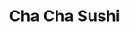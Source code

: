 ---
layout: place
title: "Cha Cha Sushi"
permalink: /california/san-jose/cha-cha-sushi.html
stateAbbr: CA
stateName: California
cityName: San Jose
place_id: ChIJZXPuq0syjoAR8Y9FHnWb86o
photos:
  - name: >-
      places/ChIJZXPuq0syjoAR8Y9FHnWb86o/photos/AeeoHcLpWO_uLuQu9KXAxsjYFAmV0OrTH3V9osZKI2dW8ROMQ6LKQ4zrdAdtF_CcD5kiVe7Iekpg4Z5V17DfX0RxDgSP5V9iSivmlTv196qCr57DRvJcDkzxhCTkoghXFl-9VabXvBYUgQBLQc3-lFAby7KTLyMyzl8cLQPy6-_M4QUMmEphZkPYV0jHPTHXIxz4-cLHjt0DwbGpdHSFmhby7X9Vvq9KCerLQQ2y3TBERSYeihgcoqW1wUYvEKSLtY_oVmjxwuPLvSlBF7PCQsWw1QnfIgpsOLGFZxyxWw2job6lLpk0B0FwGW3y7PzU1JI0VpSmCYgcGdUTSUZH72AUqzhDoEd2DUjRCct94mRM24eeotSPBguWmlV1KTwufp9q71V5n_HxsE6yWiByQ6-yXSyoDe2c2IjKHXgCz7GqOBc
    widthPx: 4032
    heightPx: 3024
    authorAttributions:
      - displayName: Carl Foisy
        uri: https://maps.google.com/maps/contrib/105218113004637469282
        photoUri: >-
          https://lh3.googleusercontent.com/a-/ALV-UjXFenDiTL1mPPdYf97ih9lfzrIy2Z93LFtIOUKb1Yds8CgIjmI8=s100-p-k-no-mo
    flagContentUri: >-
      https://www.google.com/local/imagery/report/?cb_client=maps_api_places.places_api&image_key=!1e10!2sCIHM0ogKEICAgIC72ZrpDw&hl=en-US
    googleMapsUri: >-
      https://www.google.com/maps/place//data=!3m4!1e2!3m2!1sCIHM0ogKEICAgIC72ZrpDw!2e10!4m2!3m1!1s0x808e324babee7365:0xaaf39b751e458ff1
  - name: >-
      places/ChIJZXPuq0syjoAR8Y9FHnWb86o/photos/AeeoHcJjHRHgAHrgm3NFknUnmm1zNBlXlnXxRJIUh3vdwU8dFwMdOER5Wdv-1QfPRAB3AXHcRa1xcj_vOIr1jUdfvDm_DAb-NfgLVZ3t5FGJ5agdttPm0sLu02UtmZPNa9mAWu2eT19mor9WWKqOEJsFAhpcNkzOOKcEF9GT3aNj-qeyjBcFBF7xx8_jCTDi471oB7I7bBp2HzGzBKfRq1aNpqHTDbOmvF-FC7ad5ubxXOHT9I02eV8yr-ZTM2nZoi5EmQjiZ54C3fOTvKo0I8vMjANYtNwq6blyVaJut8kpHh-7HRmUtTslR8QD56e-JLZy2itNgCSJsnKbNzATGGyI7nRFz92tVCsAYmRc8wQtLDRSkp-m6d8mFg99Sm5GggHKKp7lbBF2HV_YMxPFqrhDHQNg9DnCaYQYteiHCCIqzrARFF8
    widthPx: 4800
    heightPx: 3600
    authorAttributions:
      - displayName: Jesse Crews
        uri: https://maps.google.com/maps/contrib/114501850153869754132
        photoUri: >-
          https://lh3.googleusercontent.com/a/ACg8ocIz-q4LdBRpXy_7jGzOEt5J2useQyB7Rm8ggOEFTumJSORJag=s100-p-k-no-mo
    flagContentUri: >-
      https://www.google.com/local/imagery/report/?cb_client=maps_api_places.places_api&image_key=!1e10!2sCIHM0ogKEICAgICTlaiQ-QE&hl=en-US
    googleMapsUri: >-
      https://www.google.com/maps/place//data=!3m4!1e2!3m2!1sCIHM0ogKEICAgICTlaiQ-QE!2e10!4m2!3m1!1s0x808e324babee7365:0xaaf39b751e458ff1
  - name: >-
      places/ChIJZXPuq0syjoAR8Y9FHnWb86o/photos/AeeoHcLdPmzCm1nDpPoSTmH_vQhCbg0fVDCy8u33CEAv56vcuRxmEhA_19fqItoS61mhcZOHa7lkm_fumMVoKEGrQ27mTz73j5WCslEbdYrelQJpuPCjlckkH8vwhGlt4_mmU48OKSU8YTl2Wf3ju-DpZL-0Yz3eyYBzc1T7Iva3SQmrqVTf6Yu-aBKN7AyP4EhswVXLTy6WB3Wvbecs7s3Xm8u8wwtihx59qmJ8mdJ_IlT_1IH-n4eitbEGEIiq0pNghHPjW1tYdGbZPxwogud-AByGelmeqLVjkKviI5U1GiVRJ4Kz5moXelhTd-wsu2ZNWri4hME8cru64BggsDhgk00WcmgAABxL37vmpeoB0_XpJKYJcKJO3AMzNMzUiWqE3qMqpYV2ckWJrHpNviuZ-t9PpaiwwWIN5gzSAPvJ91E
    widthPx: 4032
    heightPx: 3024
    authorAttributions:
      - displayName: John Phan
        uri: https://maps.google.com/maps/contrib/115949528414684901717
        photoUri: >-
          https://lh3.googleusercontent.com/a/ACg8ocJAup8NyQTP9UnX-THRFxakRmb8WUkBXjA3rPZEWMxqw2aDamPy=s100-p-k-no-mo
    flagContentUri: >-
      https://www.google.com/local/imagery/report/?cb_client=maps_api_places.places_api&image_key=!1e10!2sCIHM0ogKEICAgID094vDWw&hl=en-US
    googleMapsUri: >-
      https://www.google.com/maps/place//data=!3m4!1e2!3m2!1sCIHM0ogKEICAgID094vDWw!2e10!4m2!3m1!1s0x808e324babee7365:0xaaf39b751e458ff1
  - name: >-
      places/ChIJZXPuq0syjoAR8Y9FHnWb86o/photos/AeeoHcKm2c1WPuggJQ7EtMinZQscMzPGZLkd6I1GtELLM8GC6SLCNyXq9UdIls1T5hnvIFQiKuvj354QCK8T5EJpWmvqYdxMagcnTRzjL3ijjVL_RgaaeTXNtQ5c0vuh50VR7AEL9krwOQmvgZYUcpPOvnSQL4w8hs5FM92194w92oMcdi1GZ1cIZ4zQDVh65qp0QCEk0ielpjAdtWLsk1d2x5TIkmrrI87g7vbQsn5l32trOU3qmR3JNiewferdBH-SplC4GSacP-FywbqIStsiIr_klfZBdu7FyHG4Vm-NzjjoaLq7dTlhSsnQkjGCd0PYRs--v4gKyS_PJMToSVEVXs7mcUAQj7SD03tvVF9BvOahOdmNZ_o8FDm2uPZFkD7o2wsWo_se_u7sXDrPxIfIgHr7JqGvwJGFW_tZB14evuHBiA
    widthPx: 4000
    heightPx: 3000
    authorAttributions:
      - displayName: Maverick Sy
        uri: https://maps.google.com/maps/contrib/104023130146964198438
        photoUri: >-
          https://lh3.googleusercontent.com/a-/ALV-UjUR3mfvW2gn0P3p3ufCDZcDa2ksIUf_DwAKYc0APMvypSv2Nmrj=s100-p-k-no-mo
    flagContentUri: >-
      https://www.google.com/local/imagery/report/?cb_client=maps_api_places.places_api&image_key=!1e10!2sCIHM0ogKEICAgIDf046haw&hl=en-US
    googleMapsUri: >-
      https://www.google.com/maps/place//data=!3m4!1e2!3m2!1sCIHM0ogKEICAgIDf046haw!2e10!4m2!3m1!1s0x808e324babee7365:0xaaf39b751e458ff1
  - name: >-
      places/ChIJZXPuq0syjoAR8Y9FHnWb86o/photos/AeeoHcLMhte_2ppB_R3kVAg7xRrbfPnUAx7VwNr8lhygDx2jDMho_cLUf_IeYMjki5hlyH1FIRECK5kZG0H9T5dxhONsqo5LS4D0dYZAJBij-kpbauzm4tTaejashaueR3uhiCeiWIU_en3bjsqZGYG7dUkfUbPCDHmfuFbtDD0cyXIb2OU7d2yzrnKXSdW5Dz-g13XWj_AozRLFKGC640p0lcvsQnmELFfjBFUoJ3DyK2jwFn6gMpADkjw3nvJd_p_IrjYn1B0PcM3vvL29KIOw_yMhzx5BLnDscRrGAmCj6U5A3Q
    widthPx: 3600
    heightPx: 4800
    authorAttributions:
      - displayName: Cha Cha Sushi
        uri: https://maps.google.com/maps/contrib/115088314052702709072
        photoUri: >-
          https://lh3.googleusercontent.com/a/ACg8ocJqAsQHPkPPSTJ7EUNqzH_XIpLI0fyEZEvKoEfiKURvc6Wk1Q=s100-p-k-no-mo
    flagContentUri: >-
      https://www.google.com/local/imagery/report/?cb_client=maps_api_places.places_api&image_key=!1e10!2sAF1QipPsVEuDEZVQxVZ1nHHYqwudhO2G7DZo8J1tTetv&hl=en-US
    googleMapsUri: >-
      https://www.google.com/maps/place//data=!3m4!1e2!3m2!1sAF1QipPsVEuDEZVQxVZ1nHHYqwudhO2G7DZo8J1tTetv!2e10!4m2!3m1!1s0x808e324babee7365:0xaaf39b751e458ff1
  - name: >-
      places/ChIJZXPuq0syjoAR8Y9FHnWb86o/photos/AeeoHcIZwUkrV1fzL825KvAHsIhdjlgNqcBxxTkQrXnhin-PmkTXhMxc3suUvM08gnK1-p4XylJdhcmOndXzBJ0lXTbIB4nP_UZnk6Mk2KxEGbtU1ZsX7ljFwDbm8aIfD_wD3SpvYmw9QQ0l4ttYLE5q08ev87bpbZdIEQXYkaKHgSMc58KWce7Yp8WbFojWeLEXyBHjMcv6DWCewC8sjywgfmMS4IKUalL80JUziEki8KnNMvaumrEIEhzPZRWP0vJVkOjvgCYIrDcQce9G0yf53Zop2kD2G7wI1KK5pTwpkv0hufSM0xiha46wNsFF_oRwfrn6KbvJP935CPkUslQQW_n7r2asd6rU2xMqJEvB9UZLsyDoCqxOIz86LB7YWP7i0NGmXp69zz9PjAxLgiLUiNx8dh0dfWjW8KAx3goSV60rVkLJ
    widthPx: 1691
    heightPx: 1993
    authorAttributions:
      - displayName: Rick D
        uri: https://maps.google.com/maps/contrib/110891078111123367996
        photoUri: >-
          https://lh3.googleusercontent.com/a-/ALV-UjUyOhfF3qVb_InC3HTUHUlwmS_VsIt7ZfdTDXGaGjxG5PyjhMR0kA=s100-p-k-no-mo
    flagContentUri: >-
      https://www.google.com/local/imagery/report/?cb_client=maps_api_places.places_api&image_key=!1e10!2sCIHM0ogKEICAgID7r8W71wE&hl=en-US
    googleMapsUri: >-
      https://www.google.com/maps/place//data=!3m4!1e2!3m2!1sCIHM0ogKEICAgID7r8W71wE!2e10!4m2!3m1!1s0x808e324babee7365:0xaaf39b751e458ff1
  - name: >-
      places/ChIJZXPuq0syjoAR8Y9FHnWb86o/photos/AeeoHcJxvF6kKWAjmUXaDYnz3CrQ4iLLEA9FaPPhB4jNJDpMMHKJo1-bXOeRaTEj-6F0lyOShsJpCr-rzSBpDNhW8sdczndT5ADhzx8QkPxzECQIykjdw5a5PckaDhuDR9LGflAYbY35gv_R66eWS5HXp96SoeZBIS0JW7SboT-ujRtL3WNdtojzl0HYvhuRubcjrsnkgzl7f3mC-aRo-Jt6cDGzKu0efGDqiKfluAfU3r0kFTsUM0wK_Lqyo7BfaOQcODJv-IJBK_eABhv4ASKOC2NcaFBEQcsZ2dcnT63hXgHddBihBiN6XPFPkv7CCLRGKBhSfatKFObfTnd2qewyyMp6fdO6hwIACcgGTa-oNirUTV1LyHknxyJWzuQLxCqweYheZMxluQl2isVPs8RpGX76x5mWi-_x7f0m2Gm1tkg56A
    widthPx: 3036
    heightPx: 4048
    authorAttributions:
      - displayName: Sid Sanghvi
        uri: https://maps.google.com/maps/contrib/106756999178165488091
        photoUri: >-
          https://lh3.googleusercontent.com/a-/ALV-UjXPiYuUxW5FGr5DP6VHtgIRQzWk3UhpFuqGeYhyTC_1nCapyRilEg=s100-p-k-no-mo
    flagContentUri: >-
      https://www.google.com/local/imagery/report/?cb_client=maps_api_places.places_api&image_key=!1e10!2sCIHM0ogKEICAgIC4g4riag&hl=en-US
    googleMapsUri: >-
      https://www.google.com/maps/place//data=!3m4!1e2!3m2!1sCIHM0ogKEICAgIC4g4riag!2e10!4m2!3m1!1s0x808e324babee7365:0xaaf39b751e458ff1
  - name: >-
      places/ChIJZXPuq0syjoAR8Y9FHnWb86o/photos/AeeoHcLAX1jz-U7TA8pocCm-K16fEm7Urv_AiExrXFUEl1i16QGDsAQOMVJgJ_Q-PLFDrQR9qqjLi-Fuqyp8uwhMKhQXjomH4CimMC4DTzgN_Ds6HO7UOueQXA7PaSkBk4sroIW5Z21x-PDe8Flgqhc1BmfRl-BtxsQjsn0-N8L6xrvxU1POOukQwcojmOjBeKBU17-xx7LB0jsAmAACFanij7OCxVHRWcGrSEpvvkWo0raNJkBOc9JF8bcBc2BafDUBnfQPJfePyDiyuGHd3s1-598Y6SWOgw3YkUGBSgDfItQiyNhZd4FxI-6Dd78hdcRcp7CR4a9S_YezfOd4UbP4NAAoJJl_6MSKo9VcVr-IxOHLm5eIsM_cqhsvzRSAEZc1iy0y58puxcwD3S8Qzz6SXLjNg3OtRAZE4baEMAcT82n484_Q
    widthPx: 4032
    heightPx: 3024
    authorAttributions:
      - displayName: Susan Gutrugianios
        uri: https://maps.google.com/maps/contrib/111122174127511407193
        photoUri: >-
          https://lh3.googleusercontent.com/a-/ALV-UjUKrnABYhtkY5LVsmb8fyc6GB-oD-8PFHjAhu8yzGGyfJyb10Jx5g=s100-p-k-no-mo
    flagContentUri: >-
      https://www.google.com/local/imagery/report/?cb_client=maps_api_places.places_api&image_key=!1e10!2sCIHM0ogKEICAgIDD1OTWxwE&hl=en-US
    googleMapsUri: >-
      https://www.google.com/maps/place//data=!3m4!1e2!3m2!1sCIHM0ogKEICAgIDD1OTWxwE!2e10!4m2!3m1!1s0x808e324babee7365:0xaaf39b751e458ff1
  - name: >-
      places/ChIJZXPuq0syjoAR8Y9FHnWb86o/photos/AeeoHcJkKuuqIP84rTHPE-xZNu6VL3XIuX-ArKKHHMzObaq2Dbg4-vqrRmcdDmM4xlAKC82OnIurtvZ8pUFt26kGJlYVFlv3jy3fkrs-9QKwhXvmp3B5HfgmfKz9bEiut3I1rrV8Fzs0K2P0CzBGv5r93ZBHUFUPglgtPDpWVnVQnYs10wWcHajd_ys3pEwwzJb05BtDn97VvPglseWEnLLQ8Qqu2Jhi1OA1NT6uMuzn06WWrhtXFMqRk6kQwPqy7uogDoN_EsDQ6XlSvNGGzsfaAuenyPF3J7qs-8hJoeGWlV2d1v1XiJnhPWmLOuJTxGuXSf1BVrmBCUEmFjCFc-oux-ZXCBGpM5sJukrPQzZuCzqhHuLDEJeusK-R8X3aDj4SFDEXQ8dKZJOYsTGPm3VyZoxjIigv-GLdWvH1cnDQEDTEOA
    widthPx: 4000
    heightPx: 3000
    authorAttributions:
      - displayName: George L. Ortiz
        uri: https://maps.google.com/maps/contrib/118112743176557193694
        photoUri: >-
          https://lh3.googleusercontent.com/a-/ALV-UjXtCrOX7jlbUJ3oFtKqYjKPbf3yfGgedwW0u4ct6eEQikCW8nMZ=s100-p-k-no-mo
    flagContentUri: >-
      https://www.google.com/local/imagery/report/?cb_client=maps_api_places.places_api&image_key=!1e10!2sCIHM0ogKEICAgIDls86CLQ&hl=en-US
    googleMapsUri: >-
      https://www.google.com/maps/place//data=!3m4!1e2!3m2!1sCIHM0ogKEICAgIDls86CLQ!2e10!4m2!3m1!1s0x808e324babee7365:0xaaf39b751e458ff1
  - name: >-
      places/ChIJZXPuq0syjoAR8Y9FHnWb86o/photos/AeeoHcLsS74eRwdQThsQIEjoEsVEHuJm8oiZHxdDsOln2eE10wnYQkqnYRoK9KgeaVyd12FM2MJomxjYeONfHI2H8sUTgm7HDwafVvCxh2gArVQcjcFYf8GbfQXPwPiCLlbHz6apKmMPzghVgg79gsiJatncim0Xquknn3ga2YvuRUq8Mv-o1BPeBdieoZoxme5Zut0KxPLMB93ApsiXJbYII3L273gBRL_-k_MRyYKOjgy_fNLpC7pSnIwuowIxdzLttnHimca-FcP__PfufM-pw5l2TBjvvmLRysZC5qp8uhlWzdEAim0UGq7o-dmJb-XVS6Txtur7unFvS0gX6JJlCLVKCLMngjBdilgz1_YxdW9RZs_mKlwEJ6Lj2PgHj8mAxyTsuDpdUO1dH544HG4nENor8gK2UkVAszPYslZJK7jngw
    widthPx: 2700
    heightPx: 4800
    authorAttributions:
      - displayName: Michael Dunlop
        uri: https://maps.google.com/maps/contrib/108763026375040628432
        photoUri: >-
          https://lh3.googleusercontent.com/a/ACg8ocKBLBYG0m0rPALXPbDQqIyzJRDRVA0MPT8AN4hzXFXJPIrd-Q=s100-p-k-no-mo
    flagContentUri: >-
      https://www.google.com/local/imagery/report/?cb_client=maps_api_places.places_api&image_key=!1e10!2sCIHM0ogKEICAgIDEhd3cOQ&hl=en-US
    googleMapsUri: >-
      https://www.google.com/maps/place//data=!3m4!1e2!3m2!1sCIHM0ogKEICAgIDEhd3cOQ!2e10!4m2!3m1!1s0x808e324babee7365:0xaaf39b751e458ff1
address: 547 W Capitol Expy, San Jose, CA 95136, USA
street: 547 W Capitol Expy
city: San Jose
state: CA
zip: '95136'
country: USA
neighborhood: South San Jose
latitude: '37.275859'
longitude: '-121.852955'
accessibility_options:
  wheelchairAccessibleParking: true
  wheelchairAccessibleEntrance: true
  wheelchairAccessibleRestroom: true
  wheelchairAccessibleSeating: true
business_status: OPERATIONAL
name: Cha Cha Sushi
google_maps_links:
  directionsUri: >-
    https://www.google.com/maps/dir//''/data=!4m7!4m6!1m1!4e2!1m2!1m1!1s0x808e324babee7365:0xaaf39b751e458ff1!3e0
  placeUri: https://maps.google.com/?cid=12318360333109792753
  writeAReviewUri: >-
    https://www.google.com/maps/place//data=!4m3!3m2!1s0x808e324babee7365:0xaaf39b751e458ff1!12e1
  reviewsUri: >-
    https://www.google.com/maps/place//data=!4m4!3m3!1s0x808e324babee7365:0xaaf39b751e458ff1!9m1!1b1
  photosUri: >-
    https://www.google.com/maps/place//data=!4m3!3m2!1s0x808e324babee7365:0xaaf39b751e458ff1!10e5
primary_type: Sushi Restaurant
opening_hours:
  regular: null
  current: null
secondary_opening_hours:
  regular:
    weekdayDescriptions: null
    type: null
  current:
    weekdayDescriptions: null
    type: null
phone: (408) 265-2416
price_level: PRICE_LEVEL_MODERATE
price_range: $20 &ndash; $30
rating: '4.4'
rating_count: 1349
website: http://www.chachasushi.com/
description: null
reviews: null
parking_options: null
payment_options: null
allow_dogs: null
curbside_pickup: null
delivery: null
dine_in: null
good_for_children: null
good_for_groups: null
good_for_sports: null
live_music: null
menu_for_children: null
outdoor_seating: null
reservable: null
restroom: null
serves_beer: null
serves_breakfast: null
serves_brunch: null
serves_cocktails: null
serves_coffee: null
serves_dinner: null
serves_dessert: null
serves_lunch: null
serves_vegetarian_food: null
serves_wine: null
takeout: null

---